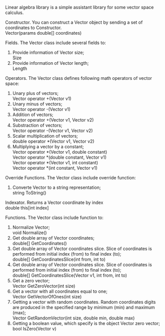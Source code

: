 ﻿Linear algebra library is a simple assistant library for some vector space calculus.

Constructor.
You can construct a Vector object by sending a set of coordinates to Constructor.		
Vector(params double[] coordinates)

Fields.
The Vector class include several fields to:
1. Provide information of Vector size;				
Size
2. Provide information of Vector length;			
Length

Operators.
The Vector class defines following math operators of vector space:
1. Unary plus of vectors;							
Vector operator +(Vector v1)
2. Unary minus of vectors;							
Vector operator -(Vector v1)
3. Addition of vectors;								
Vector operator +(Vector v1, Vector v2)
4. Substraction of vectors;							
Vector operator -(Vector v1, Vector v2)
5. Scalar multiplication of vectors;				
double operator *(Vector v1, Vector v2)
6. Multiplying a vector by a constant;				
Vector operator *(Vector v1, double constant)										
Vector operator *(double constant, Vector v1)											
Vector operator *(Vector v1, int constant)											
Vector operator *(int constant, Vector v1)

Override Functions.
The Vector class include override function:
1. Converte Vector to a string representation;		
string ToString()

Indexator. 
Returns a Vector coordinate by index				
double this[int index]

Functions.
The Vector class include function to:
1. Normalize Vector;								
void Normalize()
2. Get double array of Vector coordinates;			
double[] GetCoordinates()
3. Get double array of Vector coordinates slice. Slice of coordinates is performed from initial index (from) to final index (to);					
double[] GetCoordinatesSlice(int from, int to)
4. Get double array of Vector coordinates slice. Slice of coordinates is performed from initial index (from) to final index (to);					
double[] GetCoordinatesSlice(Vector v1, int from, int to)
5. Get a zero vector;								
Vector GetZeroVector(int size)
6. Get a vector with all coordinates equal to one;	
Vector GetVectorOfOnes(int size)
7. Getting a vector with random coordinates. Random coordinates digits are produced in the specified range by minimum (min) and maximum (max);	
Vector GetRandomVector(int size, double min, double max)
8. Getting a boolean value, which specify is the object Vector zero vector;							
bool IsZero(Vector v)